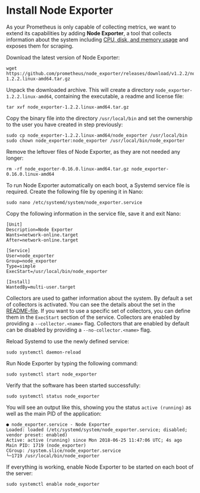# Install Node Exporter

As your Prometheus is only capable of collecting metrics, we want to extend its capabilities by adding **Node Exporter**, a tool that collects information about the system including [CPU, disk, and memory usage](https://github.com/prometheus/node\_exporter#enabled-by-default) and exposes them for scraping.

Download the latest version of Node Exporter:

```
wget https://github.com/prometheus/node_exporter/releases/download/v1.2.2/node_exporter-1.2.2.linux-amd64.tar.gz
```

Unpack the downloaded archive. This will create a directory `node_exporter-1.2.2.linux-amd64`, containing the executable, a readme and license file:

```
tar xvf node_exporter-1.2.2.linux-amd64.tar.gz
```

Copy the binary file into the directory `/usr/local/bin` and set the ownership to the user you have created in step previously:

```
sudo cp node_exporter-1.2.2.linux-amd64/node_exporter /usr/local/bin
sudo chown node_exporter:node_exporter /usr/local/bin/node_exporter
```

Remove the leftover files of Node Exporter, as they are not needed any longer:

```
rm -rf node_exporter-0.16.0.linux-amd64.tar.gz node_exporter-0.16.0.linux-amd64
```

To run Node Exporter automatically on each boot, a Systemd service file is required. Create the following file by opening it in Nano:

```
sudo nano /etc/systemd/system/node_exporter.service
```

Copy the following information in the service file, save it and exit Nano:

```
[Unit]
Description=Node Exporter
Wants=network-online.target
After=network-online.target

[Service]
User=node_exporter
Group=node_exporter
Type=simple
ExecStart=/usr/local/bin/node_exporter

[Install]
WantedBy=multi-user.target
```

Collectors are used to gather information about the system. By default a set of collectors is activated. You can see the details about the set in the [README-file](https://github.com/prometheus/node\_exporter/blob/master/README.md#enabled-by-default). If you want to use a specific set of collectors, you can define them in the `ExecStart` section of the service. Collectors are enabled by providing a `--collector.<name>` flag. Collectors that are enabled by default can be disabled by providing a `--no-collector.<name>` flag.

Reload Systemd to use the newly defined service:

```
sudo systemctl daemon-reload
```

Run Node Exporter by typing the following command:

```
sudo systemctl start node_exporter
```

Verify that the software has been started successfully:

```
sudo systemctl status node_exporter
```

You will see an output like this, showing you the status `active (running)` as well as the main PID of the application:

```
● node_exporter.service - Node Exporter
Loaded: loaded (/etc/systemd/system/node_exporter.service; disabled; vendor preset: enabled)
Active: active (running) since Mon 2018-06-25 11:47:06 UTC; 4s ago
Main PID: 1719 (node_exporter)
CGroup: /system.slice/node_exporter.service
└─1719 /usr/local/bin/node_exporter
```

If everything is working, enable Node Exporter to be started on each boot of the server:

```
sudo systemctl enable node_exporter
```
